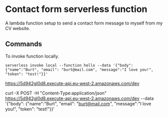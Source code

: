 # Contact form serverless function

A lambda function setup to send a contact form message to myself from my CV website.

## Commands

To invoke function locally.

```
serverless invoke local --function hello --data '{"body": {"name":"Burt", "email": "burt@mail.com", "message":"I love you!", "token": "test!"}}'
```
https://5d942gl0d8.execute-api.eu-west-2.amazonaws.com/dev


curl -X POST -H "Content-Type:application/json" https://5d942gl0d8.execute-api.eu-west-2.amazonaws.com/dev --data '{"body": {"name":"Burt", "email": "burt@mail.com", "message":"I love you!", "token": "test!"}}'
